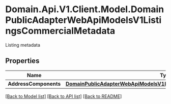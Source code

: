 # Domain.Api.V1.Client.Model.DomainPublicAdapterWebApiModelsV1ListingsCommercialMetadata
Listing metadata
## Properties

Name | Type | Description | Notes
------------ | ------------- | ------------- | -------------
**AddressComponents** | [**DomainPublicAdapterWebApiModelsV1ListingsCommercialAddressComponents**](DomainPublicAdapterWebApiModelsV1ListingsCommercialAddressComponents.md) |  | [optional] 

[[Back to Model list]](../README.md#documentation-for-models) [[Back to API list]](../README.md#documentation-for-api-endpoints) [[Back to README]](../README.md)

